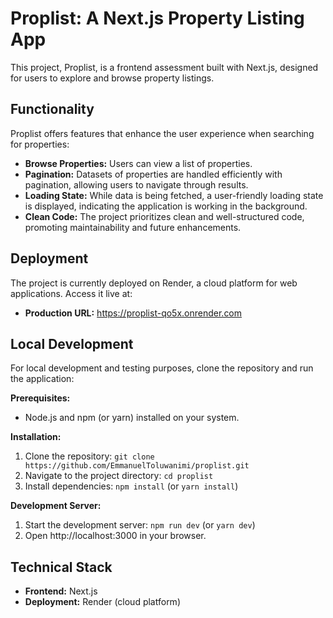 # Proplist: A Next.js Property Listing App

This project, Proplist, is a frontend assessment built with Next.js, designed for users to explore and browse property listings.

## Functionality

Proplist offers features that enhance the user experience when searching for properties:

* **Browse Properties:** Users can view a list of properties.
* **Pagination:** Datasets of properties are handled efficiently with pagination, allowing users to navigate through results.
* **Loading State:** While data is being fetched, a user-friendly loading state is displayed, indicating the application is working in the background.
* **Clean Code:** The project prioritizes clean and well-structured code, promoting maintainability and future enhancements.

## Deployment

The project is currently deployed on Render, a cloud platform for web applications. Access it live at:

- **Production URL:** https://proplist-qo5x.onrender.com

## Local Development

For local development and testing purposes, clone the repository and run the application:

**Prerequisites:**

- Node.js and npm (or yarn) installed on your system.

**Installation:**

1. Clone the repository: `git clone https://github.com/EmmanuelToluwanimi/proplist.git`
2. Navigate to the project directory: `cd proplist`
3. Install dependencies: `npm install` (or `yarn install`)

**Development Server:**

1. Start the development server: `npm run dev` (or `yarn dev`)
2. Open http://localhost:3000 in your browser.

## Technical Stack

* **Frontend:** Next.js
* **Deployment:** Render (cloud platform)
